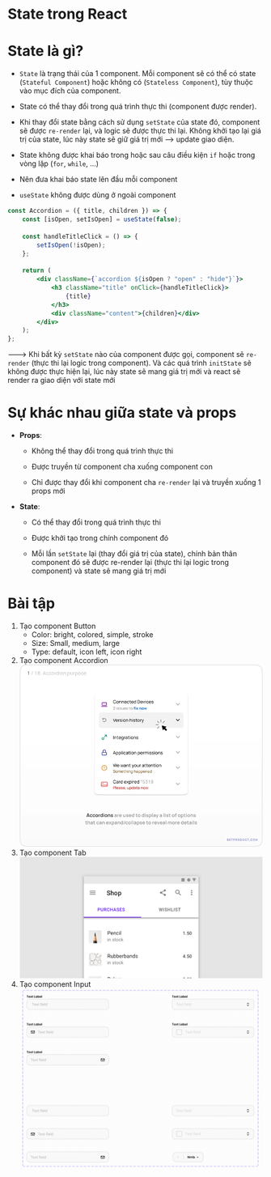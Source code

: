 # State trong React

# State là gì?

- `State` là trạng thái của 1 component. Mỗi component sẽ có thể có state (`Stateful Component`) hoặc không có (`Stateless Component`), tùy thuộc vào mục đích của component.

- State có thể thay đổi trong quá trình thực thi (component được render).

- Khi thay đổi state bằng cách sử dụng `setState` của state đó, component sẽ được `re-render` lại, và logic sẽ được thực thi lại. Không khởi tạo lại giá trị của state, lúc này state sẽ giữ giá trị mới --> update giao diện.

- State không được khai báo trong hoặc sau câu điều kiện `if` hoặc trong vòng lặp (`for`, `while`, ...)

- Nên đưa khai báo state lên đầu mỗi component

- `useState` không được dùng ở ngoài component

```jsx
const Accordion = ({ title, children }) => {
	const [isOpen, setIsOpen] = useState(false);

	const handleTitleClick = () => {
		setIsOpen(!isOpen);
	};

	return (
		<div className={`accordion ${isOpen ? "open" : "hide"}`}>
			<h3 className="title" onClick={handleTitleClick}>
				{title}
			</h3>
			<div className="content">{children}</div>
		</div>
	);
};
```

---> Khi bất kỳ `setState` nào của component được gọi, component sẽ `re-render` (thực thi lại logic trong component). Và các quá trình `initState` sẽ không được thực hiện lại, lúc này state sẽ mang giá trị mới và react sẽ render ra giao diện với state mới

# Sự khác nhau giữa state và props

- **Props**:

  - Không thể thay đổi trong quá trình thực thi

  - Được truyền từ component cha xuống component con

  - Chỉ được thay đổi khi component cha `re-render` lại và truyền xuống 1 props mới

- **State**:

  - Có thể thay đổi trong quá trình thực thi

  - Được khởi tạo trong chính component đó

  - Mỗi lần `setState` lại (thay đổi giá trị của state), chính bản thân component đó sẽ được re-render lại (thực thi lại logic trong component) và state sẽ mang giá trị mới

# Bài tập

1. Tạo component Button
	- Color: bright, colored, simple, stroke
	- Size: Small, medium, large
	- Type: default, icon left, icon right
2. Tạo component Accordion
![!](./img/Accordion_01-min.webp)
3. Tạo component Tab
![!](./img/tab-ui.png)
4. Tạo component Input
![!](./img/input-ui.png)
